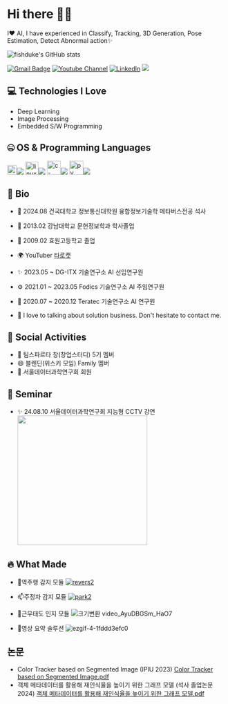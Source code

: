 # Hi there 👋👋

I❤️ AI, I have experienced in Classify, Tracking, 3D Generation, Pose Estimation, Detect Abnormal action✨

![fishduke's GitHub stats](https://github-readme-stats.vercel.app/api?username=fishduke&show_icons=true&theme=radical)

[![Gmail Badge](https://img.shields.io/badge/-fishduke22@gmail.com-c14438?style=flat-square&logo=Gmail&logoColor=white&link=mailto:fishduke22@gmail.com)](fishduke22@gmail.com) [![Youtube Channel](https://img.shields.io/badge/-타로캣%20-c14438?style=flat-square&logo=Youtube&link=https://www.youtube.com/channel/UC9PB9nKYqKEx_N3KM-JVTpg)](https://youtube.com/@fishduke1?si=IFXki4eGWJbdeKC5) [![LinkedIn](https://img.shields.io/badge/-Gunwoo%20%20Kim-c14438?style=flat-square&logo=LinkedIn)](https://www.linkedin.com/in/tarocat/)
![](https://komarev.com/ghpvc/?username=fishduke)


## 💻 Technologies I Love

- Deep Learning
- Image Processing
- Embedded S/W Programming

## 🤐 OS & Programming Languages

<img width="22" height="22" src="https://img.icons8.com/color/48/windows-10.png" alt="windows-10"/><img src="https://img.shields.io/badge/Windows-AB373C?style=flat-square&logo=Windows&logoColor=white"/>
<img width="30" height="30" src="https://img.icons8.com/color/48/linux--v1.png" alt="linux--v1"/><img src="https://img.shields.io/badge/Linux-FCC624?style=flat-square&logo=Linux2&logoColor=white"/>
<img width="32" height="32" src="https://img.icons8.com/pulsar-color/48/c-plus-plus.png" alt="c-plus-plus"/><img src="https://img.shields.io/badge/Cplusplus-00ADD8?style=flat-square&logo=Cplusplus2&logoColor=white"/>
<img width="32" height="32" src="https://img.icons8.com/pulsar-color/48/py.png" alt="py"/><img src="https://img.shields.io/badge/Python-3776AB?style=flat-square&logo=Python2&logoColor=white"/>


## 📘 Bio

- 🏢 2024.08 건국대학교 정보통신대학원 융합정보기술학 메타버스전공 석사
- 📱 2013.02 강남대학교 문헌정보학과 학사졸업
- 🌱 2009.02 효원고등학교 졸업
  
- 🌍 YouTuber [타로캣](https://youtube.com/@fishduke1?si=IFXki4eGWJbdeKC5)
- ✨ 2023.05 ~          DG-ITX 기술연구소 AI 선임연구원
- ⚙️ 2021.01 ~ 2023.05  Fodics 기술연구소 AI 주임연구원
- 👯 2020.07 ~ 2020.12  Teratec 기술연구소 AI 연구원
  
- 💬 I love to talking about solution business. Don't hesitate to contact me.


## 📱 Social Activities
- 🔭 팀스파르타 창(창업스터디) 5기 멤버
- 😄 블렌딘(위스키 모임) Family 멤버
- 🌱 서울데이터과학연구회 회원

## 📱 Seminar
- ✨ 24.08.10 서울데이터과학연구회 지능형 CCTV 강연 </a>
<a href='https://ifh.cc/v-fBAy4J' target='_blank'><img src='https://ifh.cc/g/fBAy4J.jpg' border='0' width='300px'></a>



<!--
**fishduke/fishduke** is a ✨ _special_ ✨ repository because its `README.md` (this file) appears on your GitHub profile.

Here are some ideas to get you started:

- 🔭 I’m currently working on ...
- 🌱 I’m currently learning ...
- 👯 I’m looking to collaborate on ...
- 🤔 I’m looking for help with ...
- 💬 Ask me about ...
- 📫 How to reach me: ...
- 😄 Pronouns: ...
- ⚡ Fun fact: ...
-->

## 🔥 What Made

- 🤔역주행 감지 모듈
<a href="https://ibb.co/CzS6WVx"><img src="https://i.ibb.co/CzS6WVx/revers2.gif" alt="revers2" border="0"></a> 

- 📫주정차 감지 모듈
<a href="https://ibb.co/HBSJJPR"><img src="https://i.ibb.co/HBSJJPR/park2.gif" alt="park2" border="0"></a>

- 💬근무태도 인지 모듈
![크기변환 video_AyuDBGSm_HaO7](https://user-images.githubusercontent.com/59356522/153216924-9c3a88f7-2fd3-4fff-a9b3-4c839ab7c73a.gif)

- 🔭영상 요약 솔루션
![ezgif-4-1fddd3efc0](https://user-images.githubusercontent.com/59356522/170148032-215d5a5a-5693-4ec9-a3df-40baa98fbf7b.gif)

## 논문
- Color Tracker based on Segmented Image (IPIU 2023) [Color Tracker based on Segmented Image.pdf](https://github.com/user-attachments/files/17068565/Color.Tracker.based.on.Segmented.Image.pdf)
- 객체 메타데이터를 활용해 재인식율을 높이기 위한 그래프 모델 (석사 졸업논문 2024) [객체 메타데이터를 활용해 재인식율을 높이기 위한 그래프 모델.pdf](https://github.com/user-attachments/files/17068702/default.pdf)
